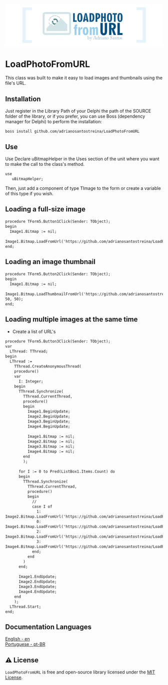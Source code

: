 <p align="center">
  <a href="https://github.com/adrianosantostreina/LoadPhotoFromURL/blob/main/image/logo.png">
    <img alt="LoadPhotoFromURL" src="https://github.com/adrianosantostreina/LoadPhotoFromURL/blob/main/image/logo.png">
  </a>  
</p>

# LoadPhotoFromURL
This class was built to make it easy to load images and thumbnails using the file's URL.

## Installation
Just register in the Library Path of your Delphi the path of the SOURCE folder of the library, or if you prefer, you can use Boss (dependency manager for Delphi) to perform the installation:
```
boss install github.com/adrianosantostreina/LoadPhotoFromURL
```

## Use
Use
Declare uBitmapHelper in the Uses section of the unit where you want to make the call to the class's method.
```delphi
use
   uBitmapHelper;
```
Then, just add a component of type TImage to the form or create a variable of this type if you wish.

## Loading a full-size image
```delphi
procedure TForm5.Button1Click(Sender: TObject);
begin
  Image1.Bitmap := nil;
  Image1.Bitmap.LoadFromUrl('https://github.com/adrianosantostreina/LoadPhotoFromURL/blob/main/image/mizuno1.jpg');
end;
```

## Loading an image thumbnail
```delphi
procedure TForm5.Button2Click(Sender: TObject);
begin
  Image1.Bitmap := nil;
  Image1.Bitmap.LoadThumbnailFromUrl('https://github.com/adrianosantostreina/LoadPhotoFromURL/blob/main/image/mizuno1.jpg', 50, 50);
end;
```

## Loading multiple images at the same time
* Create a list of URL's
```delphi
procedure TForm5.Button3Click(Sender: TObject);
var
  LThread: TThread;
begin
  LThread :=
    TThread.CreateAnonymousThread(
    procedure()
    var
      I: Integer;
    begin
      TThread.Synchronize(
        TThread.CurrentThread,
        procedure()
        begin
          Image1.BeginUpdate;
          Image2.BeginUpdate;
          Image3.BeginUpdate;
          Image4.BeginUpdate;

          Image1.Bitmap := nil;
          Image2.Bitmap := nil;
          Image3.Bitmap := nil;
          Image4.Bitmap := nil;
        end
        );

      for I := 0 to Pred(ListBox1.Items.Count) do
      begin
        TThread.Synchronize(
          TThread.CurrentThread,
          procedure()
          begin
            //
            case I of
              1: Image2.Bitmap.LoadFromUrl('https://github.com/adrianosantostreina/LoadPhotoFromURL/blob/main/image/mizuno1.jpg');
              0: Image1.Bitmap.LoadFromUrl('https://github.com/adrianosantostreina/LoadPhotoFromURL/blob/main/image/mizuno2.jpg');
              2: Image3.Bitmap.LoadFromUrl('https://github.com/adrianosantostreina/LoadPhotoFromURL/blob/main/image/mizuno3.jpg');
              3: Image4.Bitmap.LoadFromUrl('https://github.com/adrianosantostreina/LoadPhotoFromURL/blob/main/image/mizuno4.jpg');
            end;
          end
        )
      end;

      Image1.EndUpdate;
      Image2.EndUpdate;
      Image3.EndUpdate;
      Image4.EndUpdate;
    end
    );
  LThread.Start;
end;
```
## Documentation Languages
[English - en](https://github.com/adrianosantostreina/LoadPhotoFromURL/blob/main/README.md)<br>
[Portuguese - pt-BR](https://github.com/adrianosantostreina/LoadPhotoFromURL/blob/main/README-ptBR.md)<br>

## ⚠️ License
`LoadPhotoFromURL` is free and open-source library licensed under the [MIT License](https://github.com/adrianosantostreina/LoadPhotoFromURL/blob/main/LICENSE.md). 